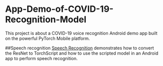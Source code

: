 # App-Demo-of-COVID-19-Recognition-Model
This project is about a COVID-19 voice recognition Android demo app built on the powerful PyTorch Mobile platform.

##Speech recognition
[Speech Recognition](https://github.com/bluetex315/App-Demo-of-COVID-19-Recognition-Model/tree/main/app/src/main/java/com/example/mlseriesdemo) demonstrates how to convert the ResNet to TorchScript and how to use the scripted model in an Android app to perform speech recognition.
